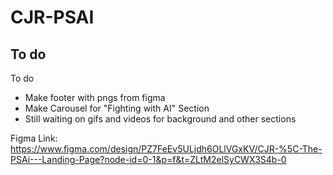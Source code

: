 # CJR-PSAI

## To do
To do
* Make footer with pngs from figma
* Make Carousel for "Fighting with AI" Section
* Still waiting on gifs and videos for background and other sections

Figma Link: https://www.figma.com/design/PZ7FeEv5ULjdh6OLlVGxKV/CJR-%5C-The-PSAi---Landing-Page?node-id=0-1&p=f&t=ZLtM2elSyCWX3S4b-0